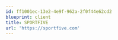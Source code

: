 ```yaml
---
id: ff1001ec-13e2-4e9f-962a-2f0f44e62cd2
blueprint: client
title: SPORTFIVE
url: 'https://sportfive.com'
---
```

